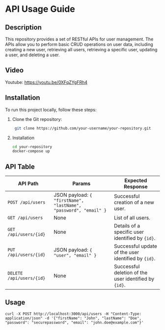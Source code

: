 # API Usage Guide

## Description

This repository provides a set of RESTful APIs for user management. The APIs allow you to perform basic CRUD operations on user data, including creating a new user, retrieving all users, retrieving a specific user, updating a user, and deleting a user.

## Video

Youtube: https://youtu.be/0XFqZYgFRh4

## Installation

To run this project locally, follow these steps:

1. Clone the Git repository:

    ```bash
     git clone https://github.com/your-username/your-repository.git

    ```

2. Installation
    ```bash
    cd your-repository
    docker-compose up
    ```

## API Table

| API Path                 | Params                                                           | Expected Response                                     |
| ------------------------ | ---------------------------------------------------------------- | ----------------------------------------------------- |
| `POST /api/users`        | JSON payload: `{ "firstName", "lastName", "password", "email" }` | Successful creation of a new user.                    |
| `GET /api/users`         | None                                                             | List of all users.                                    |
| `GET /api/users/{id}`    | None                                                             | Details of a specific user identified by `{id}`.      |
| `PUT /api/users/{id}`    | JSON payload: `{ "user", "email" }`                              | Successful update of the user identified by `{id}`.   |
| `DELETE /api/users/{id}` | None                                                             | Successful deletion of the user identified by `{id}`. |

## Usage

```
curl -X POST http://localhost:3000/api/users -H "Content-Type: application/json" -d '{"firstName": "John", "lastName": "Doe", "password": "securepassword", "email": "john.doe@example.com"}'

```
